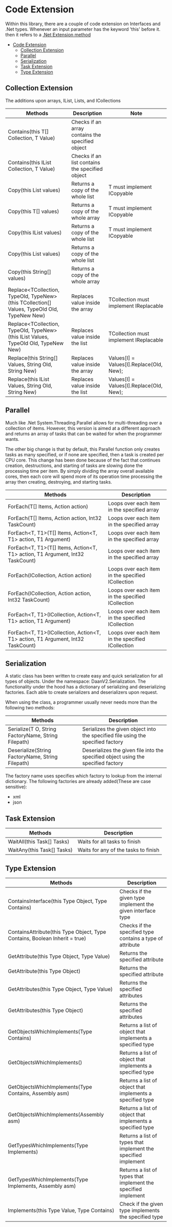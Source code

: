 # Code Extension

Within this library, there are a couple of code extension on Interfaces and .Net types. Whenever an input parameter has the keyword 'this' before it. then it refers to a [.Net Extension method](https://docs.microsoft.com/en-us/dotnet/csharp/programming-guide/classes-and-structs/extension-methods)

- [Code Extension](#code-extension)
  - [Collection Extension](#collection-extension)
  - [Parallel](#parallel)
  - [Serialization](#serialization)
  - [Task Extension](#task-extension)
  - [Type Extension](#type-extension)

## Collection Extension

The additions upon arrays, IList, Lists, and ICollections

|Methods    |Description|Note   |
|-----------|-----------|-------|
|Contains<T>(this T[] Collection, T Value)  |Checks if an array contains the specified object   ||
|Contains<T>(this IList<T> Collection, T Value) |Checks if an list contains the specified object    ||
|Copy<T>(this List<T> values)   |Returns a copy of the whole list  |T must implement ICopyable  |
|Copy<T>(this T[] values)   |Returns a copy of the whole array  |T must implement ICopyable  |
|Copy<T>(this IList<T> values)  |Returns a copy of the whole list  |T must implement ICopyable  |
|Copy(this List<String> values)  |Returns a copy of the whole list  ||
|Copy(this String[] values)  |Returns a copy of the whole array  ||
|Replace<TCollection, TypeOld, TypeNew>(this TCollection[] Values, TypeOld Old, TypeNew New)    |Replaces value inside the array    |TCollection must implement IReplacable |
|Replace<TCollection, TypeOld, TypeNew>(this IList<TCollection> Values, TypeOld Old, TypeNew New)   |Replaces value inside the list |TCollection must implement IReplacable |
|Replace(this String[] Values, String Old, String New)  |Replaces value inside the array    |Values[I] = Values[I].Replace(Old, New);   |
|Replace(this IList<String> Values, String Old, String New)|Replaces value inside the list  |Values[I] = Values[I].Replace(Old, New);   |

## Parallel

Much like .Net System.Threading.Parallel allows for multi-threading over a collection of items. However, this version is aimed at a different approach and returns an array of tasks that can be waited for when the programmer wants.

The other big change is that by default, this Parallel function only creates tasks as many specified, or if none are specified, then a task is created per CPU core.
This change has been done because of the fact that continues creation, destructions, and starting of tasks are slowing done the processing time per item.
By simply dividing the array overall available cores, then each core will spend more of its operation time processing the array then creating, destroying, and starting tasks.

|Methods    |Description|
|-----------|-----------|
|ForEach<T>(T[] Items, Action<T> action)    |Loops over each item in the specified array    |
|ForEach<T>(T[] Items, Action<T> action, Int32 TaskCount)    |Loops over each item in the specified array    |
|ForEach<T, T1>(T[] Items, Action<T, T1> action, T1 Argument)    |Loops over each item in the specified array    |
|ForEach<T, T1>(T[] Items, Action<T, T1> action, T1 Argument, Int32 TaskCount)  |Loops over each item in the specified array    |
|ForEach<T>(ICollection<T>, Action<T> action)    |Loops over each item in the specified ICollection |
|ForEach<T>(ICollection<T>, Action<T> action, Int32 TaskCount)    |Loops over each item in the specified ICollection    |
|ForEach<T, T1>(ICollection<T>, Action<T, T1> action, T1 Argument)    |Loops over each item in the specified ICollection    |
|ForEach<T, T1>(ICollection<T>, Action<T, T1> action, T1 Argument, Int32 TaskCount)  |Loops over each item in the specified ICollection |

## Serialization

A static class has been written to create easy and quick serialization for all types of objects.
Under the namespace: DaanV2.Serialization. The functionality under the hood has a dictionary of serializing and deserializing factories. Each able to create serializers and deserializers upon request.

When using the class, a programmer usually never needs more than the following two methods:

|Methods    |Description|
|-----------|-----------|
|Serialize<T>(T O, String FactoryName, String Filepath)|Serializes the given object into the specified file using the specified factory |
|Deserialize<T>(String FactoryName, String Filepath)|Deserializes the given file into the specified object using the specified factory  |

The factory name uses specifies which factory to lookup from the internal dictionary. The following factories are already added(These are case sensitive):

* xml
* json

## Task Extension

|Methods    |Description|
|-----------|-----------|
|WaitAll(this Task[] Tasks) |Waits for all tasks to finish  |
|WaitAny(this Task[] Tasks) |Waits for any of the tasks to finish   |

## Type Extension

|Methods    |Description|
|-----------|-----------|
|ContainsInterface(this Type Object, Type Contains) |Checks if the given type implement the given interface type    |
|ContainsAttribute(this Type Object, Type Contains, Boolean Inherit = true) |Checks if the specified type contains a type of attribute  |
|GetAttribute(this Type Object, Type Value) |Returns the specified attribute    |
|GetAttribute<T>(this Type Object)  |Returns the specified attribute    |
|GetAttributes(this Type Object, Type Value)    |Returns the specified attributes   |
|GetAttributes<T>(this Type Object) |Returns the specified attributes   |
|GetObjectsWhichImplements(Type Contains)   |Returns a list of object that implements a specified type  |
|GetObjectsWhichImplements<T>() |Returns a list of object that implements a specified type  |
|GetObjectsWhichImplements(Type Contains, Assembly asm) |Returns a list of object that implements a specified type  |
|GetObjectsWhichImplements<T>(Assembly asm)|Returns a list of object that implements a specified type   |
|GetTypesWhichImplements(Type Implements)   |Returns a list of types that implement the specified implement |
|GetTypesWhichImplements(Type Implements, Assembly asm) |Returns a list of types that implement the specified implement  |
|Implements(this Type Value, Type Contains) |Check if the given type implements the specified type  |